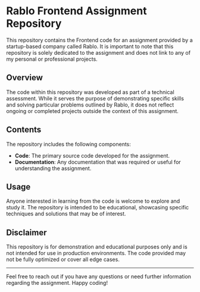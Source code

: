 # Rablo Frontend Assignment Repository

This repository contains the Frontend code for an assignment provided by a startup-based company called Rablo. It is important to note that this repository is solely dedicated to the assignment and does not link to any of my personal or professional projects.

## Overview

The code within this repository was developed as part of a technical assessment. While it serves the purpose of demonstrating specific skills and solving particular problems outlined by Rablo, it does not reflect ongoing or completed projects outside the context of this assignment.

## Contents

The repository includes the following components:

- **Code**: The primary source code developed for the assignment.
- **Documentation**: Any documentation that was required or useful for understanding the assignment.

## Usage

Anyone interested in learning from the code is welcome to explore and study it. The repository is intended to be educational, showcasing specific techniques and solutions that may be of interest.

## Disclaimer

This repository is for demonstration and educational purposes only and is not intended for use in production environments. The code provided may not be fully optimized or cover all edge cases.

---

Feel free to reach out if you have any questions or need further information regarding the assignment. Happy coding!
